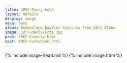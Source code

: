 ```yaml
---
title: 1957 Manly Lota
layout: default
display: image
menu: barq
album: Queensland Baptist Churches from 1851 Album
image: 1957-Manly-Lota.jpg
prev: 1957-Grovely.html
next: 1957-Sunnybank.html
---
```

{% include image-head.md %}
{% include image.html %}